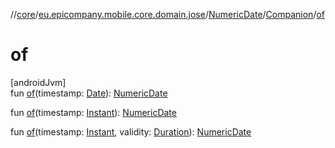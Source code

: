 //[core](../../../../index.md)/[eu.epicompany.mobile.core.domain.jose](../../index.md)/[NumericDate](../index.md)/[Companion](index.md)/[of](of.md)

# of

[androidJvm]\
fun [of](of.md)(timestamp: [Date](https://developer.android.com/reference/kotlin/java/util/Date.html)): [NumericDate](../index.md)

fun [of](of.md)(timestamp: [Instant](https://developer.android.com/reference/kotlin/java/time/Instant.html)): [NumericDate](../index.md)

fun [of](of.md)(timestamp: [Instant](https://developer.android.com/reference/kotlin/java/time/Instant.html), validity: [Duration](https://developer.android.com/reference/kotlin/java/time/Duration.html)): [NumericDate](../index.md)
